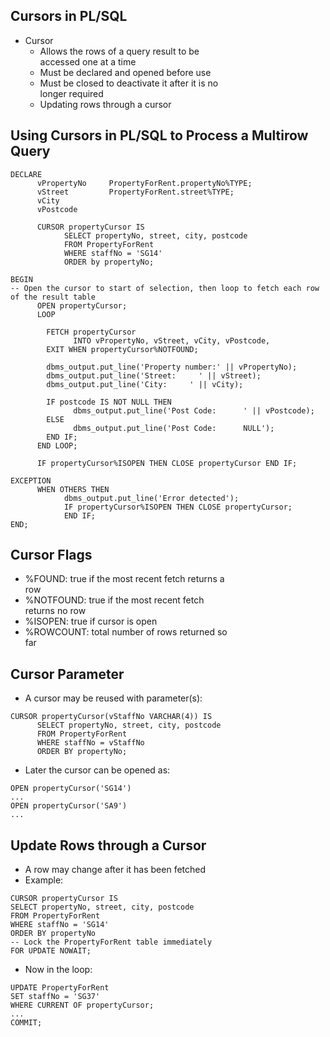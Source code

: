 
## Cursors in PL/SQL
<ul>
  <li>Cursor
    <ul>
      <li>Allows the rows of a query result to be
      </br>accessed one at a time</li>
      <li>Must be declared and opened before use</li>
      <li>Must be closed to deactivate it after it is no
      </br>longer required</li>
      <li>Updating rows through a cursor</li>
    </ul>
  </li>
</ul>

## Using Cursors in PL/SQL to Process a Multirow Query
``` pgsql
DECLARE
      vPropertyNo     PropertyForRent.propertyNo%TYPE;
      vStreet         PropertyForRent.street%TYPE;
      vCity
      vPostcode
      
      CURSOR propertyCursor IS
            SELECT propertyNo, street, city, postcode
            FROM PropertyForRent
            WHERE staffNo = 'SG14'
            ORDER by propertyNo;
            
BEGIN
-- Open the cursor to start of selection, then loop to fetch each row of the result table
      OPEN propertyCursor;
      LOOP
        
        FETCH propertyCursor
              INTO vPropertyNo, vStreet, vCity, vPostcode,
        EXIT WHEN propertyCursor%NOTFOUND;
        
        dbms_output.put_line('Property number:' || vPropertyNo);
        dbms_output.put_line('Street:     ' || vStreet);
        dbms_output.put_line('City:     ' || vCity);
        
        IF postcode IS NOT NULL THEN
              dbms_output.put_line('Post Code:      ' || vPostcode);
        ELSE
              dbms_output.put_line('Post Code:      NULL');
        END IF;
      END LOOP;
      
      IF propertyCursor%ISOPEN THEN CLOSE propertyCursor END IF;
      
EXCEPTION
      WHEN OTHERS THEN
            dbms_output.put_line('Error detected');
            IF propertyCursor%ISOPEN THEN CLOSE propertyCursor;
            END IF;
END;
```

## Cursor Flags
<ul>
  <li>%FOUND: true if the most recent fetch returns a
  </br>row</li>
  <li>%NOTFOUND: true if the most recent fetch
  </br>returns no row</li>
  <li>%ISOPEN: true if cursor is open</li>
  <li>%ROWCOUNT: total number of rows returned so
  </br>far</li>
</ul>

## Cursor Parameter
<ul>
  <li>A cursor may be reused with parameter(s):</li>
</ul>

``` pgsql
CURSOR propertyCursor(vStaffNo VARCHAR(4)) IS
      SELECT propertyNo, street, city, postcode
      FROM PropertyForRent
      WHERE staffNo = vStaffNo
      ORDER BY propertyNo;
```

<ul>
  <li>Later the cursor can be opened as:</li>
</ul>

``` pgsql
OPEN propertyCursor('SG14')
...
OPEN propertyCursor('SA9')
...
```

## Update Rows through a Cursor
<ul>
  <li>A row may change after it has been fetched</li>
  <li>Example:</li>
</ul>

``` pgsql
CURSOR propertyCursor IS
SELECT propertyNo, street, city, postcode
FROM PropertyForRent
WHERE staffNo = 'SG14'
ORDER BY propertyNo
-- Lock the PropertyForRent table immediately
FOR UPDATE NOWAIT;
```

<ul>
  <li>Now in the loop:</li>
</ul>

``` pgsql
UPDATE PropertyForRent
SET staffNo = 'SG37'
WHERE CURRENT OF propertyCursor;
...
COMMIT;
```

